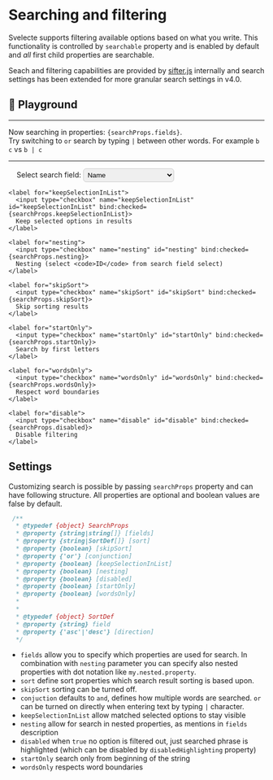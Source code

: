 <script>
  import Svelecte from '$lib/Svelecte.svelte';
  import { android } from '$lib/utils/helpers';

  import { colors } from '../colors';

  const items = 100;
  let options = [];
  let selection = null;

  for (let i = 1; i <= items; i++) {
    options.push(
      Object.assign({}, colors[i], { internal: {
        id: i
      }})
    );
  }

  let searchProps = $state({
    fields: 'name',
    skipSort: false,
    nesting: false,
    disabled: false,
    startOnly: false,
    wordsOnly: false,
    keepSelectionInList: false,
  });

  let placeholder = $derived(searchProps.fields === 'internal.id'
    ? 'Search by internal (nested id)'
    : (searchProps.fields === 'hex'
      ? 'Search by hex'
      : 'Search by name'
    )
  );



</script>

# Searching and filtering

Svelecte supports filtering available options based on what you write. This functionality is controlled by `searchable`
property and is enabled by default and *all* first child properties are searchable.

Seach and filtering capabilities are provided by [sifter.js](https://github.com/brianreavis/sifter.js/) internally and search settings
has been extended for more granular search settings in v4.0.

## 🧩 Playground

<div>
  <Svelecte {options} bind:value={selection} {placeholder}
    {searchProps}
    clearable
    multiple
  >
    <!-- <div slot="option" let:item>{item.name} #{item.internal.id}</div> -->
    <!-- <b slot="icon">{iconSlot}</b>
    <svelte:fragment slot="clear-icon" let:selectedOptions let:inputValue>{selectedOptions.length ? '❌' : inputValue ? '👀' : '❓' }</svelte:fragment>
    <svelte:fragment slot="indicator-icon" let:hasDropdownOpened>{hasDropdownOpened?'😃':'😄'}</svelte:fragment> -->
  </Svelecte>

  <hr>
  <div class="block-labels">
    Now searching in properties: <code>{searchProps.fields}</code>.
    <br>
    Try switching to <code>or</code> search by typing <code>|</code> between other words. For example <code>b c</code> vs <code>b | c</code>
    <hr>
    <label for="fields">
      Select search field:
      <select name="fields" id="fields" bind:value={searchProps.fields}>
        <option value="name">Name</option>
        <option value="hex">Hex (not visible property)</option>
        <option value="internal.id">ID (nesting required)</option>
      </select>
    </label>

    <label for="keepSelectionInList">
      <input type="checkbox" name="keepSelectionInList" id="keepSelectionInList" bind:checked={searchProps.keepSelectionInList}>
      Keep selected options in results
    </label>

    <label for="nesting">
      <input type="checkbox" name="nesting" id="nesting" bind:checked={searchProps.nesting}>
      Nesting (select <code>ID</code> from search field select)
    </label>

    <label for="skipSort">
      <input type="checkbox" name="skipSort" id="skipSort" bind:checked={searchProps.skipSort}>
      Skip sorting results
    </label>

    <label for="startOnly">
      <input type="checkbox" name="startOnly" id="startOnly" bind:checked={searchProps.startOnly}>
      Search by first letters
    </label>

    <label for="wordsOnly">
      <input type="checkbox" name="wordsOnly" id="wordsOnly" bind:checked={searchProps.wordsOnly}>
      Respect word boundaries
    </label>

    <label for="disable">
      <input type="checkbox" name="disable" id="disable" bind:checked={searchProps.disabled}>
      Disable filtering
    </label>
  </div>
</div>

## Settings

Customizing search is possible by passing `searchProps` property and can have following structure. All properties are
optional and boolean values are false by default.

```js
 /**
  * @typedef {object} SearchProps
  * @property {string|string[]} [fields]
  * @property {string|SortDef[]} [sort]
  * @property {boolean} [skipSort]
  * @property {'or'} [conjunction]
  * @property {boolean} [keepSelectionInList]
  * @property {boolean} [nesting]
  * @property {boolean} [disabled]
  * @property {boolean} [startOnly]
  * @property {boolean} [wordsOnly]
  *
  *
  * @typedef {object} SortDef
  * @property {string} field
  * @property {'asc'|'desc'} [direction]
  */
```

- `fields` allow you to specify which properties are used for search. In combination with `nesting` parameter you can specify also nested properties with dot notation like `my.nested.property`.
- `sort` define sort properties which search result sorting is based upon.
- `skipSort` sorting can be turned off.
- `conjuction` defaults to `and`, defines how multiple words are searched. `or` can be turned on directly when entering text by typing `|` character.
- `keepSelectionInList` allow matched selected options to stay visible
- `nesting` allow for search in nested properties, as mentions in `fields` description
- `disabled` when `true` no option is filtered out, just searched phrase is highlighted (which can be disabled by `disabledHighlighting` property)
- `startOnly` search only from beginning of the string
- `wordsOnly` respects word boundaries

<style>
  label {
    display: inline-block;
    margin: 8px 1rem 8px 0;
  }
  .block-labels {
    & select {
      border: 1px solid #ccc;
      padding: 4px;
      border-radius: 6px;
    }
    & label {
      display: block;
      margin-bottom: 0;
      margin-left: 16px;
    }
  }
  select {
    appearance: auto;
  }
</style>
